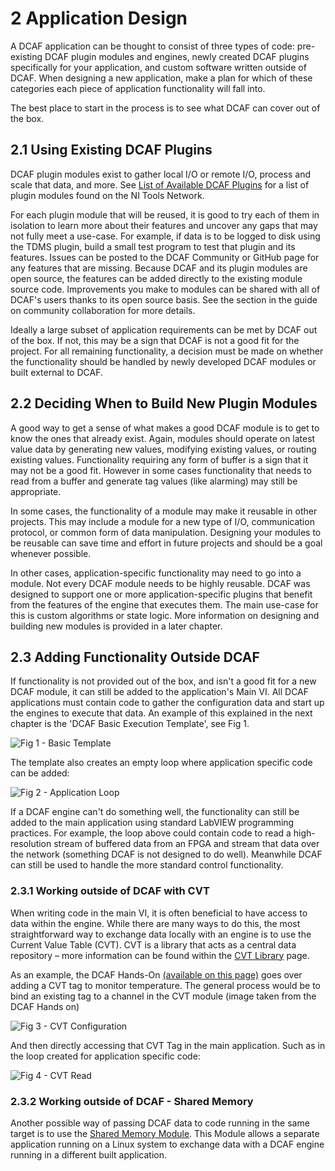 # 2 Application Design

A DCAF application can be thought to consist of three types of code: pre-existing DCAF plugin modules and engines, newly created DCAF plugins specifically for your application, and custom software written outside of DCAF. When designing a new application, make a plan for which of these categories each piece of application functionality will fall into.

The best place to start in the process is to see what DCAF can cover out of the box.

## 2.1 Using Existing DCAF Plugins
DCAF plugin modules exist to gather local I/O or remote I/O, process and scale that data, and more. See [List of Available DCAF Plugins](https://forums.ni.com/t5/Distributed-Control-Automation/Archived-List-of-Available-DCAF-Modules/gpm-p/3538587) for a list of plugin modules found on the NI Tools Network.

For each plugin module that will be reused, it is good to try each of them in isolation to learn more about their features and uncover any gaps that may not fully meet a use-case. For example, if data is to be logged to disk using the TDMS plugin, build a small test program to test that plugin and its features. Issues can be posted to the DCAF Community or GitHub page for any features that are missing. Because DCAF and its plugin modules are open source, the features can be added directly to the existing module source code. Improvements you make to modules can be shared with all of DCAF's users thanks to its open source basis. See the section in the guide on community collaboration for more details.

Ideally a large subset of application requirements can be met by DCAF out of the box. If not, this may be a sign that DCAF is not a good fit for the project. For all remaining functionality, a decision must be made on whether the functionality should be handled by newly developed DCAF modules or built external to DCAF.

## 2.2 Deciding When to Build New Plugin Modules
A good way to get a sense of what makes a good DCAF module is to get to know the ones that already exist. Again, modules should operate on latest value data by generating new values, modifying existing values, or routing existing values. Functionality requiring any form of buffer is a sign that it may not be a good fit. However in some cases functionality that needs to read from a buffer and generate tag values (like alarming) may still be appropriate.

In some cases, the functionality of a module may make it reusable in other projects. This may include a module for a new type of I/O, communication protocol, or common form of data manipulation. Designing your modules to be reusable can save time and effort in future projects and should be a goal whenever possible.

In other cases, application-specific functionality may need to go into a module. Not every DCAF module needs to be highly reusable. DCAF was designed to support one or more application-specific plugins that benefit from the features of the engine that executes them. The main use-case for this is custom algorithms or state logic.
More information on designing and building new modules is provided in a later chapter.

## 2.3 Adding Functionality Outside DCAF
If functionality is not provided out of the box, and isn't a good fit for a new DCAF module, it can still be added to the application's Main VI. All DCAF applications must contain code to gather the configuration data and start up the engines to execute that data. An example of this explained in the next chapter is the 'DCAF Basic Execution Template', see Fig 1.

![Fig 1 - Basic Template](https://github.com/LabVIEW-DCAF/Documentation/blob/master/Trunk/Getting%20Started%20Material/devguide/pictures/ch2/BasicTemplate.png)

The template also creates an empty loop where application specific code can be added:

![Fig 2 - Application Loop](https://github.com/LabVIEW-DCAF/Documentation/blob/master/Trunk/Getting%20Started%20Material/devguide/pictures/ch2/ApplicationLoop.png)

If a DCAF engine can't do something well, the functionality can still be added to the main application using standard LabVIEW programming practices. For example, the loop above could contain code to read a high-resolution stream of buffered data from an FPGA and stream that data over the network (something DCAF is not designed to do well). Meanwhile DCAF can still be used to handle the more standard control functionality.

### 2.3.1	Working outside of DCAF with CVT
When writing code in the main VI, it is often beneficial to have access to data within the engine. While there are many ways to do this, the most straightforward way to exchange data locally with an engine is to use the Current Value Table (CVT). CVT is a library that acts as a central data repository – more information can be found within the [CVT Library](https://forums.ni.com/t5/Reference-Design-Content/LabVIEW-Current-Value-Table-CVT-Library/ta-p/3514251) page.

As an example, the DCAF Hands-On [(available on this page)](https://github.com/LabVIEW-DCAF/Documentation/tree/master/Trunk/Getting%20Started%20Material/Hands%20On/Current) goes over adding a CVT tag to monitor temperature. The general process would be to bind an existing tag to a channel in the CVT module (image taken from the DCAF Hands on)

![Fig 3 - CVT Configuration](https://github.com/LabVIEW-DCAF/Documentation/blob/master/Trunk/Getting%20Started%20Material/devguide/pictures/ch2/CVTConfiguration.png)

And then directly accessing that CVT Tag in the main application. Such as in the loop created for application specific code:

![Fig 4 - CVT Read](https://github.com/LabVIEW-DCAF/Documentation/blob/master/Trunk/Getting%20Started%20Material/devguide/pictures/ch2/CVTConfiguration.png)

### 2.3.2 Working outside of DCAF - Shared Memory

Another possible way of passing DCAF data to code running in the same target is to use the [Shared Memory Module](https://forums.ni.com/t5/Distributed-Control-Automation/DCAF-Shared-Memory-Module-Documentation/gpm-p/3620996). This Module allows a separate application running on a Linux system to exchange data with a DCAF engine running in a different built application.
